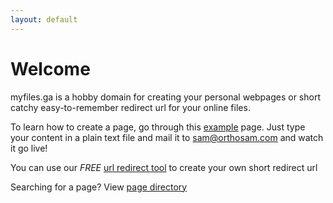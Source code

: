 ```yaml
---
layout: default
---
```


# Welcome

myfiles.ga is a hobby domain for creating your personal webpages or short catchy easy-to-remember redirect url for your online files.

To learn how to create a page, go through this [example](https://drive.google.com/file/d/1zChg_4ftQVWqrdxO7uPYkQR6d5A5MwH9/view) page. Just type your content in a plain text file and mail it to [sam@orthosam.com](mailto:sam@orthosam.com) and watch it go live!

You can use our *FREE* [url redirect tool](https://r.myfiles.ga) to create your own short redirect url

Searching for a page? View [page directory](/pages)
